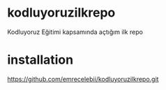# kodluyoruzilkrepo
Kodluyoruz Eğitimi kapsamında açtığım ilk repo
# installation
https://github.com/emrecelebii/kodluyoruzilkrepo.git
